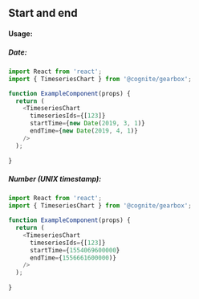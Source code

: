 ## Start and end

<!-- STORY -->

#### Usage:
##### Date:

```typescript jsx
import React from 'react';
import { TimeseriesChart } from '@cognite/gearbox';

function ExampleComponent(props) {
  return (
    <TimeseriesChart 
      timeseriesIds={[123]} 
      startTime={new Date(2019, 3, 1)}
      endTime={new Date(2019, 4, 1)}
    />
  );
  
}
```

##### Number (UNIX timestamp):

```typescript jsx
import React from 'react';
import { TimeseriesChart } from '@cognite/gearbox';

function ExampleComponent(props) {
  return (
    <TimeseriesChart 
      timeseriesIds={[123]} 
      startTime={1554069600000}
      endTime={1556661600000)}
    />
  );
  
}
```
